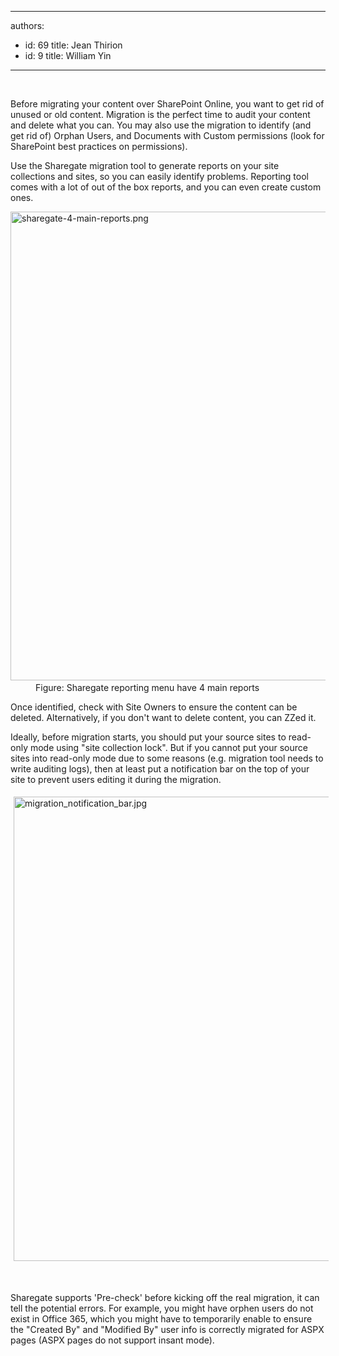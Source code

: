 

---
authors:
  - id: 69
    title: Jean Thirion
  - id: 9
    title: William Yin
---




<span class='intro'> ​<p>Before migrating your content over SharePoint Online, you want to get rid of unused or old content. Migration is the perfect time to audit your content and delete what you can. You may also use the migration to identify (and get rid of) Orphan Users, and Documents with Custom permissions (look for SharePoint best practices on permissions).<br></p> </span>

<p>Use the Sharegate migration tool to generate reports on your site collections and sites, so you can easily identify problems. Reporting tool comes with a lot of out of the box reports, and you can even create custom ones.<br></p><dl class="image"><dt><img src="/PublishingImages/sharegate-4-main-reports.png" alt="sharegate-4-main-reports.png" style="width&#58;750px;" />​​​<br></dt><dd>Figure&#58; Sharegate reporting menu have 4 main reports</dd></dl><p>Once identified, check with Site Owners to ensure the content can be deleted. Alternatively, if you don't want to delete content, you can ZZed it.​​<br></p><p>Ideally,&#160;before migration starts,&#160;you should put your source sites to read-only mode using&#160;&quot;site collection lock&quot;. But&#160;if you cannot put your source sites into read-only mode due to some reasons (e.g. migration tool needs to write auditing logs), then at least&#160;put a notification bar on the top of your site to prevent users editing it during the migration.<br></p><dl class="ssw15-rteElement-ImageArea"><img src="/SiteAssets/how-to-prepare-before-migration/migration_notification_bar.jpg" alt="migration_notification_bar.jpg" style="margin&#58;5px;width&#58;743px;" /></dl><p><br></p><p>Sharegate supports 'Pre-check' before kicking off the real migration, it can tell the potential errors. For example, you might have orphen users&#160;do not exist in Office 365, which you might have to temporarily enable to ensure the &quot;Created By&quot; and &quot;Modified By&quot; user info is correctly migrated for ASPX pages (ASPX pages&#160;do not support insant mode).<br></p>


